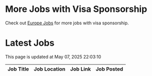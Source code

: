 # More Jobs with Visa Sponsorship

Check out [Europe Jobs](https://github.com/sureshparimi/europejobs#latest-jobs) for more jobs with visa sponsorship.

# Latest Jobs

This page is updated at May 07, 2025 22:03:10

| Job Title | Job Location | Job Link | Job Posted |
| --- | --- | --- | --- |
